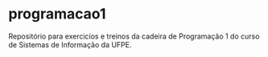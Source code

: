 # programacao1
Repositório para exercicíos e treinos da cadeira de Programação 1 do curso de Sistemas de Informação da UFPE.
